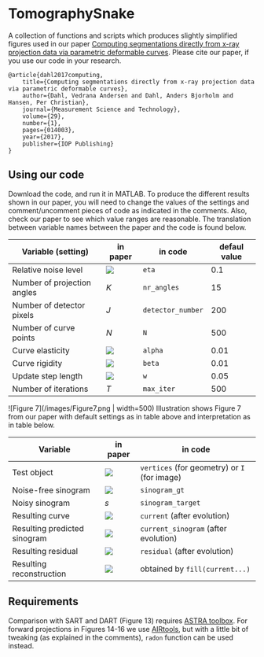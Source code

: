 # TomographySnake

A collection of functions and scripts which produces slightly simplified figures used in
our paper
[Computing segmentations directly from x-ray projection data via parametric deformable curves](https://iopscience.iop.org/article/10.1088/1361-6501/aa950e/meta). Please cite our paper, if you use our code in your research.

    @article{dahl2017computing,
        title={Computing segmentations directly from x-ray projection data via parametric deformable curves},
        author={Dahl, Vedrana Andersen and Dahl, Anders Bjorholm and Hansen, Per Christian},
        journal={Measurement Science and Technology},
        volume={29},
        number={1},
        pages={014003},
        year={2017},
        publisher={IOP Publishing}
    }

## Using our code

Download the code, and run it in MATLAB. To produce the different results shown in our paper, you will need to change the
values of the settings and comment/uncomment pieces of code as indicated in the comments. Also, check our paper to see which value ranges are reasonable. The translation between variable names between the paper and the code is found below. 

Variable (setting) | in paper | in code | defaul value
------------ | ------------- | ------------- | -------------
Relative noise level | <img src="https://render.githubusercontent.com/render/math?math=\eta"> | `eta` | 0.1
Number of projection angles | *K* | `nr_angles` | 15
Number of detector pixels | *J* | `detector_number` | 200
Number of curve points | *N* | `N` | 500
Curve elasticity | <img src="https://render.githubusercontent.com/render/math?math=\alpha"> | `alpha` | 0.01
Curve rigidity | <img src="https://render.githubusercontent.com/render/math?math=\beta"> | `beta` | 0.01
Update step length | <img src="https://render.githubusercontent.com/render/math?math=\tau"> | `w` | 0.05
Number of iterations | *T* | `max_iter` | 500

![Figure 7](/images/Figure7.png | width=500)
Illustration shows Figure 7 from our paper with default settings as in table above and interpretation as in table below.

Variable | in paper | in code 
------------ | ------------- | ------------- 
Test object | <img src="https://render.githubusercontent.com/render/math?math=\tilde{o}"> | `vertices` (for geometry) or `I` (for image)
Noise-free sinogram | <img src="https://render.githubusercontent.com/render/math?math=\tilde{s}"> | `sinogram_gt`
Noisy sinogram | *s* | `sinogram_target`
Resulting curve | <img src="https://render.githubusercontent.com/render/math?math=\mathbf{c}^\mathrm{end}"> | `current` (after evolution)
Resulting predicted sinogram | <img src="https://render.githubusercontent.com/render/math?math=p^\mathrm{end}"> | `current_sinogram` (after evolution)
Resulting residual | <img src="https://render.githubusercontent.com/render/math?math=s-p^\mathrm{end}"> | `residual` (after evolution)
Resulting reconstruction | <img src="https://render.githubusercontent.com/render/math?math=p^\mathrm{end}"> | obtained by `fill(current...)` 

## Requirements

Comparison with SART and DART (Figure 13) requires
[ASTRA toolbox](https://www.astra-toolbox.com/).
For forward projections in Figures 14-16 we use
[AIRtools](http://www.imm.dtu.dk/~pcha/AIRtoolsII/index.html),
but with a little bit of tweaking (as explained in the
comments), `radon` function can be used instead.


